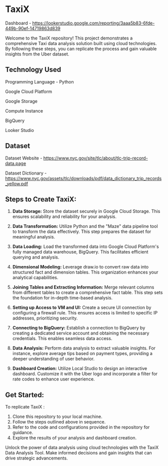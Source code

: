 # TaxiX

Dashboard - https://lookerstudio.google.com/reporting/3aaa5b83-6fde-449b-90ef-14719863d839

Welcome to the TaxiX repository! This project demonstrates a comprehensive Taxi data analysis solution built using cloud technologies. By following these steps, you can replicate the process and gain valuable insights from the Uber dataset.

## Technology Used

Programming Language - 
Python

Google Cloud Platform

Google Storage

Compute Instance

BigQuery

Looker Studio


## Dataset

Dataset Website - https://www.nyc.gov/site/tlc/about/tlc-trip-record-data.page

Dataset Dictionary - https://www.nyc.gov/assets/tlc/downloads/pdf/data_dictionary_trip_records_yellow.pdf

## Steps to Create TaxiX:

1. **Data Storage:**
   Store the dataset securely in Google Cloud Storage. This ensures scalability and reliability for your analysis.

2. **Data Transformation:**
   Utilize Python and the "Maze" data pipeline tool to transform the data effectively. This step prepares the dataset for meaningful analysis.

3. **Data Loading:**
   Load the transformed data into Google Cloud Platform's fully managed data warehouse, BigQuery. This facilitates efficient querying and analysis.

4. **Dimensional Modeling:**
   Leverage draw.io to convert raw data into structured fact and dimension tables. This organization enhances your analytical capabilities.

5. **Joining Tables and Extracting Information:**
   Merge relevant columns from different tables to create a comprehensive fact table. This step sets the foundation for in-depth time-based analysis.

6. **Setting up Access to VM and UI:**
   Create a secure UI connection by configuring a firewall rule. This ensures access is limited to specific IP addresses, prioritizing security.

7. **Connecting to BigQuery:**
   Establish a connection to BigQuery by creating a dedicated service account and obtaining the necessary credentials. This enables seamless data access.

8. **Data Analysis:**
   Perform data analysis to extract valuable insights. For instance, explore average tips based on payment types, providing a deeper understanding of user behavior.

9. **Dashboard Creation:**
   Utilize Local Studio to design an interactive dashboard. Customize it with the Uber logo and incorporate a filter for rate codes to enhance user experience.

## Get Started:

To replicate TaxiX :

1. Clone this repository to your local machine.
2. Follow the steps outlined above in sequence.
3. Refer to the code and configurations provided in the repository for guidance.
4. Explore the results of your analysis and dashboard creation.

Unlock the power of data analysis using cloud technologies with the TaxiX Data Analysis Tool. Make informed decisions and gain insights that can drive strategic advancements.
